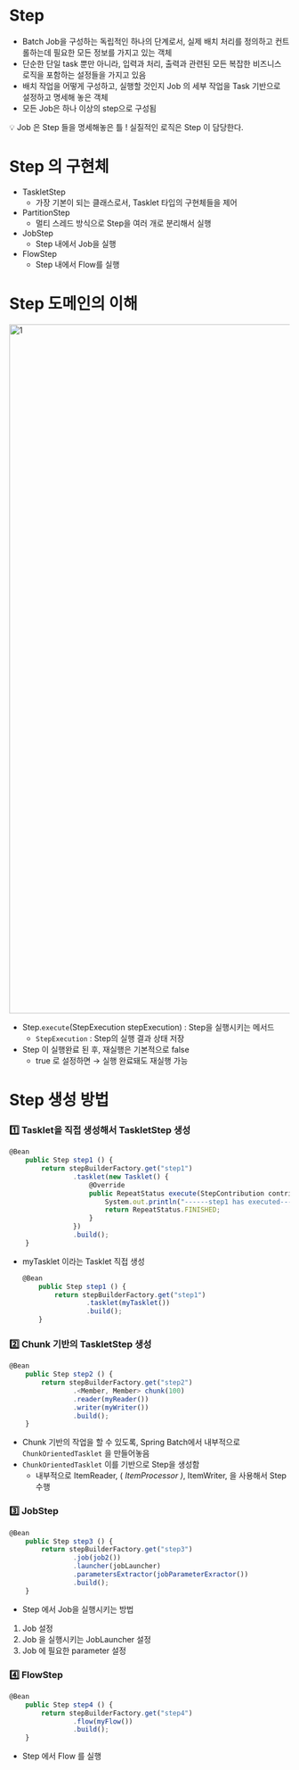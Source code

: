 # Step

- Batch Job을 구성하는 독립적인 하나의 단계로서, 실제 배치 처리를 정의하고 컨트롤하는데 필요한 모든 정보를 가지고 있는 객체
- 단순한 단일 task 뿐만 아니라, 입력과 처리, 출력과 관련된 모든 복잡한 비즈니스 로직을 포함하는 설정들을 가지고 있음
- 배치 작업을 어떻게 구성하고, 실행할 것인지 Job 의 세부 작업을 Task 기반으로 설정하고 명세해 놓은 객체
- 모든 Job은 하나 이상의 step으로 구성됨

<aside>
💡 Job 은 Step 들을 명세해놓은 틀 ! 
실질적인 로직은 Step 이 담당한다.

</aside>

# Step 의 구현체

- TaskletStep
    - 가장 기본이 되는 클래스로서, Tasklet 타입의 구현체들을 제어
- PartitionStep
    - 멀티 스레드 방식으로 Step을 여러 개로 분리해서 실행
- JobStep
    - Step 내에서 Job을 실행
- FlowStep
    - Step 내에서 Flow를 실행

# Step 도메인의 이해
<img width="1236" alt="1" src="https://github.com/gilyeon00/TIL/assets/52391627/610ab692-d039-4257-b7d0-e4dbbd44fc43">

- Step.`execute`(StepExecution stepExecution) : Step을 실행시키는 메서드
    - `StepExecution` : Step의 실행 결과 상태 저장
- Step 이 실행완료 된 후, 재실행은 기본적으로 false
    - true 로 설정하면 → 실행 완료돼도 재실행 가능

# Step 생성 방법

### 1️⃣ Tasklet을 직접 생성해서 TaskletStep 생성

```jsx
@Bean
    public Step step1 () {
        return stepBuilderFactory.get("step1")
                .tasklet(new Tasklet() {
                    @Override
                    public RepeatStatus execute(StepContribution contribution, ChunkContext chunkContext) throws Exception {
                        System.out.println("------step1 has executed------");
                        return RepeatStatus.FINISHED;
                    }
                })
                .build();
    }
```

- myTasklet 이라는 Tasklet 직접 생성

    ```jsx
    @Bean
        public Step step1 () {
            return stepBuilderFactory.get("step1")
                    .tasklet(myTasklet())
                    .build();
        }
    ```


### 2️⃣ Chunk 기반의 TaskletStep 생성

```jsx
@Bean
    public Step step2 () {
        return stepBuilderFactory.get("step2")
                .<Member, Member> chunk(100)
                .reader(myReader())
                .writer(myWriter())
                .build();
    }
```

- Chunk 기반의 작업을 할 수 있도록, Spring Batch에서 내부적으로 `ChunkOrientedTasklet` 을 만들어놓음
- `ChunkOrientedTasklet` 이를 기반으로 Step을 생성함
    - 내부적으로 ItemReader, ( *ItemProcessor )*, ItemWriter,  을 사용해서 Step 수행

### 3️⃣ JobStep

```jsx
@Bean
    public Step step3 () {
        return stepBuilderFactory.get("step3")
                .job(job2())
                .launcher(jobLauncher)
                .parametersExtractor(jobParameterExractor())
                .build();
    }
```

- Step 에서 Job을 실행시키는 방법
1. Job 설정
2. Job 을 실행시키는 JobLauncher 설정
3. Job 에 필요한 parameter 설정

### 4️⃣ FlowStep

```jsx
@Bean
    public Step step4 () {
        return stepBuilderFactory.get("step4")
                .flow(myFlow())
                .build();
    }
```

- Step 에서 Flow 를 실행